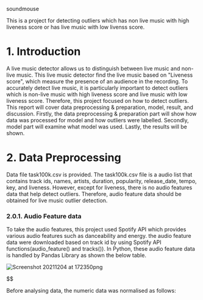soundmouse

This is a project for detecting outliers which has non live music with high liveness score or has live music with low livenss score.

# 1. Introduction

A live music detector allows us to distinguish between live music and non-live music. This live music detector find the live music based on "Liveness score", which measure the presence of an audience in the recording. To accurately detect live music, it is particularly important to detect outliers which is non-live music with high liveness score and live music with low liveness score. Therefore, this project focused on how to detect outliers. 
This report will cover data preprocessing & preparation, model, result, and discussion. Firstly, the data preprocessing & preparation part will show how data was processed for model and how outliers were labelled. Secondly, model part will examine what model was used. Lastly, the results will be shown.

# 2. Data Preprocessing

Data file task100k.csv is provided. The task100k.csv file is a audio list that contains track ids, names, artists, duration, popularity, release_date, tempo, key, and liveness. However, except for liveness, there is no audio features data that help detect outliers. Therefore, audio feature data should be obtained for live music outlier detection.

### 2.0.1. Audio Feature data

To take the audio features, this project used Spotify API which provides various audio features such as danceability and energy. the audio feature data were downloaded based on track id by using Spotify API functions(audio_feature() and tracks()). In Python, these audio feature data is handled by Pandas Library as shown the below table.

![Screenshot 20211204 at 172350png](file:///var/folders/tt/j6zgk2s14bq79ftlzttf94qr0000gn/T/TemporaryItems/NSIRD_screencaptureui_yNielf/Screenshot%202021-12-04%20at%2017.23.50.png)

$$

Before analysing data, the numeric data was normalised as follows:

